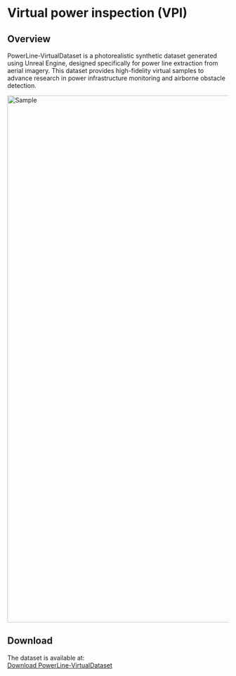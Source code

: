 # Virtual power inspection (VPI)

## Overview
PowerLine-VirtualDataset is a photorealistic synthetic dataset generated using Unreal Engine, designed specifically for power line extraction from aerial imagery. This dataset provides high-fidelity virtual samples to advance research in power infrastructure monitoring and airborne obstacle detection.

<img src="sample.jpg" alt="Sample" width="1200" title="Sample">

## Download
The dataset is available at:  
[Download PowerLine-VirtualDataset](Your_Download_Link_Here)  
